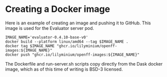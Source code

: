 # Creating a Docker image


Here is an example of creating an image and pushing it to GitHub. This image is used for the Evaluator server pod.

```
IMAGE_NAME='evaluator-0.4.10-base-v0'
docker build --platform linux/amd64 --tag $IMAGE_NAME .
docker tag $IMAGE_NAME "ghcr.io/lilyminium/openff-images:${IMAGE_NAME}"
docker push "ghcr.io/lilyminium/openff-images:${IMAGE_NAME}"
```

The Dockerfile and run-server.sh scripts copy directly from the Dask docker image, which as of this time of writing is BSD-3 licensed.
